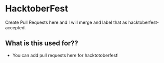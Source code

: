 # HacktoberFest
Create Pull Requests here and I will merge and label that as hacktoberfest-accepted. 

## What is this used for??
- You can add pull requests here for hacktotoberfest!
